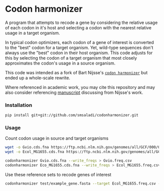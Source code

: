 Codon harmonizer
================

A program that attempts to recode a gene by considering the relative usage
of each codon in it's host and selecting a codon with the nearest relative
usage in a target organism.

In typical codon optimizers, each codon of a gene of interest is converted to
the "best" codon for a target organism. Yet, wild-type sequences don't always
use the "best" codon in their host organism. This code adjusts for this by
selecting the codon of a target organism that most closely approximates the 
codon's usage in a source organism.

This code was intended as a fork of Bart Nijsse's
[`codon harmonizer`](https://gitlab.com/wurssb/Codonharmonizer)
but ended up a whole-scale rewrite.

Where referenced in academic work, you may cite this repository and may also
consider referencing [manuscript](doi.org/10.1371/journal.pone.0184355)
discussing from Nijsse's work.

### Installation
```bash
pip install git+git://github.com/smsaladi/codonharmonizer.git
```

### Usage

Count codon usage in source and target organisms
```bash
wget -o Gvio.cds.fna https://ftp.ncbi.nlm.nih.gov/genomes/all/GCF/000/011/385/GCF_000011385.1_ASM1138v1/GCF_000011385.1_ASM1138v1_cds_from_genomic.fna.gz
wget -o Ecol_MG1655.cds.fna https://ftp.ncbi.nlm.nih.gov/genomes/all/GCF/000/005/845/GCF_000005845.2_ASM584v2/GCF_000005845.2_ASM584v2_cds_from_genomic.fna.gz

codonharmonizer Gvio.cds.fna --write_freqs > Gvio.freq.csv
codonharmonizer Eco_MG1655.cds.fna --write_freqs > Ecol_MG1655.freq.csv
```

Use these reference sets to recode genes of interest
```bash
codonharmonizer test/example_gene.fasta --target Ecol_MG1655.freq.csv --source Gvio.freq.csv
```
